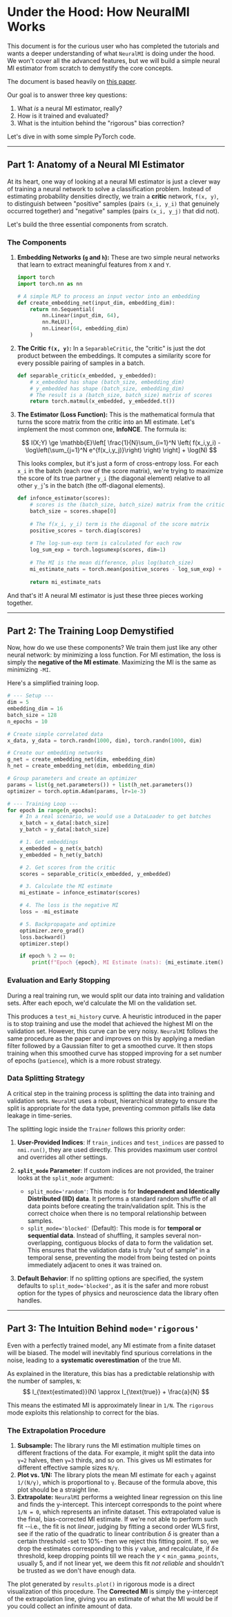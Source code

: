 # Under the Hood: How NeuralMI Works

This document is for the curious user who has completed the tutorials and wants a deeper understanding of what `NeuralMI` is doing under the hood. We won't cover all the advanced features, but we will build a simple neural MI estimator from scratch to demystify the core concepts.

The document is based heavily on [this paper](https://arxiv.org/abs/2506.00330).

Our goal is to answer three key questions:
1.  What *is* a neural MI estimator, really?
2.  How is it trained and evaluated?
3.  What is the intuition behind the "rigorous" bias correction?

Let's dive in with some simple PyTorch code.

---

## Part 1: Anatomy of a Neural MI Estimator

At its heart, one way of looking at a neural MI estimator is just a clever way of training a neural network to solve a classification problem. Instead of estimating probability densities directly, we train a **critic** network, `f(x, y)`, to distinguish between "positive" samples (pairs `(x_i, y_i)` that genuinely occurred together) and "negative" samples (pairs `(x_i, y_j)` that did not).

Let's build the three essential components from scratch.

### The Components

1.  **Embedding Networks (`g` and `h`):** These are two simple neural networks that learn to extract meaningful features from `X` and `Y`.

    ```python
    import torch
    import torch.nn as nn

    # A simple MLP to process an input vector into an embedding
    def create_embedding_net(input_dim, embedding_dim):
        return nn.Sequential(
            nn.Linear(input_dim, 64),
            nn.ReLU(),
            nn.Linear(64, embedding_dim)
        )
    ```

2.  **The Critic `f(x, y)`:** In a `SeparableCritic`, the "critic" is just the dot product between the embeddings. It computes a similarity score for every possible pairing of samples in a batch.

    ```python
    def separable_critic(x_embedded, y_embedded):
        # x_embedded has shape (batch_size, embedding_dim)
        # y_embedded has shape (batch_size, embedding_dim)
        # The result is a (batch_size, batch_size) matrix of scores
        return torch.matmul(x_embedded, y_embedded.t())
    ```

3.  **The Estimator (Loss Function):** This is the mathematical formula that turns the score matrix from the critic into an MI estimate. Let's implement the most common one, **InfoNCE**. The formula is:

    $$ I(X;Y) \ge \mathbb{E}\left[ \frac{1}{N}\sum_{i=1}^N \left( f(x_i,y_i) - \log\left(\sum_{j=1}^N e^{f(x_i,y_j)}\right) \right) \right] + \log(N) $$

    This looks complex, but it's just a form of cross-entropy loss. For each `x_i` in the batch (each row of the score matrix), we're trying to maximize the score of its true partner `y_i` (the diagonal element) relative to all other `y_j`'s in the batch (the off-diagonal elements).

    ```python
    def infonce_estimator(scores):
        # scores is the (batch_size, batch_size) matrix from the critic
        batch_size = scores.shape[0]
        
        # The f(x_i, y_i) term is the diagonal of the score matrix
        positive_scores = torch.diag(scores)
        
        # The log-sum-exp term is calculated for each row
        log_sum_exp = torch.logsumexp(scores, dim=1)
        
        # The MI is the mean difference, plus log(batch_size)
        mi_estimate_nats = torch.mean(positive_scores - log_sum_exp) + torch.log(torch.tensor(batch_size))
        
        return mi_estimate_nats
    ```

And that's it! A neural MI estimator is just these three pieces working together.

---

## Part 2: The Training Loop Demystified

Now, how do we use these components? We train them just like any other neural network: by minimizing a loss function. For MI estimation, the loss is simply the **negative of the MI estimate**. Maximizing the MI is the same as minimizing `-MI`.

Here's a simplified training loop.

```python
# --- Setup ---
dim = 5
embedding_dim = 16
batch_size = 128
n_epochs = 10

# Create simple correlated data
x_data, y_data = torch.randn(1000, dim), torch.randn(1000, dim)

# Create our embedding networks
g_net = create_embedding_net(dim, embedding_dim)
h_net = create_embedding_net(dim, embedding_dim)

# Group parameters and create an optimizer
params = list(g_net.parameters()) + list(h_net.parameters())
optimizer = torch.optim.Adam(params, lr=1e-3)

# --- Training Loop ---
for epoch in range(n_epochs):
    # In a real scenario, we would use a DataLoader to get batches
    x_batch = x_data[:batch_size]
    y_batch = y_data[:batch_size]

    # 1. Get embeddings
    x_embedded = g_net(x_batch)
    y_embedded = h_net(y_batch)

    # 2. Get scores from the critic
    scores = separable_critic(x_embedded, y_embedded)

    # 3. Calculate the MI estimate
    mi_estimate = infonce_estimator(scores)

    # 4. The loss is the negative MI
    loss = -mi_estimate

    # 5. Backpropagate and optimize
    optimizer.zero_grad()
    loss.backward()
    optimizer.step()

    if epoch % 2 == 0:
        print(f"Epoch {epoch}, MI Estimate (nats): {mi_estimate.item():.3f}")
```

### Evaluation and Early Stopping
During a real training run, we would split our data into training and validation sets. After each epoch, we'd calculate the MI on the validation set.

This produces a `test_mi_history` curve. A heuristic introduced in the paper is to stop training and use the model that achieved the highest MI on the validation set. However, this curve can be very noisy. `NeuralMI` follows the same procedure as the paper and improves on this by applying a median filter followed by a Gaussian filter to get a smoothed curve. It then stops training when this smoothed curve has stopped improving for a set number of epochs (`patience`), which is a more robust strategy.

### Data Splitting Strategy

A critical step in the training process is splitting the data into training and validation sets. `NeuralMI` uses a robust, hierarchical strategy to ensure the split is appropriate for the data type, preventing common pitfalls like data leakage in time-series.

The splitting logic inside the `Trainer` follows this priority order:

1.  **User-Provided Indices**: If `train_indices` and `test_indices` are passed to `nmi.run()`, they are used directly. This provides maximum user control and overrides all other settings.

2.  **`split_mode` Parameter**: If custom indices are not provided, the trainer looks at the `split_mode` argument:
    * `split_mode='random'`: This mode is for **Independent and Identically Distributed (IID) data**. It performs a standard random shuffle of all data points before creating the train/validation split. This is the correct choice when there is no temporal relationship between samples.
    * `split_mode='blocked'` (Default): This mode is for **temporal or sequential data**. Instead of shuffling, it samples several non-overlapping, contiguous blocks of data to form the validation set. This ensures that the validation data is truly "out of sample" in a temporal sense, preventing the model from being tested on points immediately adjacent to ones it was trained on.

3.  **Default Behavior**: If no splitting options are specified, the system defaults to `split_mode='blocked'`, as it is the safer and more robust option for the types of physics and neuroscience data the library often handles.
---

## Part 3: The Intuition Behind `mode='rigorous'`
Even with a perfectly trained model, any MI estimate from a finite dataset will be biased. The model will inevitably find spurious correlations in the noise, leading to a **systematic overestimation** of the true MI.

As explained in the literature, this bias has a predictable relationship with the number of samples, `N`:
$$ I_{\text{estimated}}(N) \approx I_{\text{true}} + \frac{a}{N} $$

This means the estimated MI is approximately linear in `1/N`. The `rigorous` mode exploits this relationship to correct for the bias.

### The Extrapolation Procedure
1. **Subsample:** The library runs the MI estimation multiple times on different fractions of the data. For example, it might split the data into `γ=2` halves, then `γ=3` thirds, and so on. This gives us MI estimates for different effective sample sizes `N/γ`.
2. **Plot vs. 1/N:** The library plots the mean MI estimate for each `γ` against `1/(N/γ)`, which is proportional to `γ`. Because of the formula above, this plot should be a straight line.
3. **Extrapolate:** `NeuralMI` performs a weighted linear regression on this line and finds the y-intercept. This intercept corresponds to the point where `1/N = 0`, which represents an infinite dataset. This extrapolated value is the final, bias-corrected MI estimate. If we're not able to perform such fit --i.e., the fit is not *linear*, judging by fitting a second order WLS first, see if the ratio of the quadratic to linear contribution $\delta$ is greater than a certain threshold -set to 10%- then we reject this fitting point. If so, we drop the estimates corresponding to this $\gamma$ value, and recalculate, if $\delta \geq$ threshold, keep dropping points till we reach the $\gamma$ < `min_gamma_points`, usually 5, and if not linear yet, we deem this fit *not reliable* and shouldn't be trusted as we don't have enough data. 

The plot generated by `results.plot()` in rigorous mode is a direct visualization of this procedure. The **Corrected MI** is simply the y-intercept of the extrapolation line, giving you an estimate of what the MI would be if you could collect an infinite amount of data.



